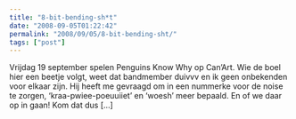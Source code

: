 ```yaml
---
title: "8-bit-bending-sh*t"
date: "2008-09-05T01:22:42"
permalink: "2008/09/05/8-bit-bending-sht/"
tags: ["post"]
---
```

Vrijdag 19 september spelen Penguins Know Why op Can’Art. Wie de boel hier een beetje volgt, weet dat bandmember duivvv en ik geen onbekenden voor elkaar zijn. Hij heeft me gevraagd om in een nummerke voor de noise te zorgen, ‘kraa-pwiee-poeuuiiet’ en ‘woesh’ meer bepaald. En of we daar op in gaan! Kom dat dus \[…\]
